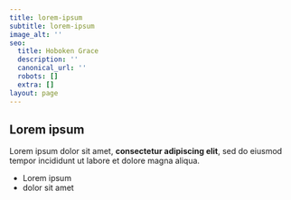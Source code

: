 ```yaml
---
title: lorem-ipsum
subtitle: lorem-ipsum
image_alt: ''
seo:
  title: Hoboken Grace
  description: ''
  canonical_url: ''
  robots: []
  extra: []
layout: page
---
```

## Lorem ipsum

Lorem ipsum dolor sit amet, **consectetur adipiscing elit**, sed do eiusmod tempor incididunt ut labore et dolore magna aliqua.

- Lorem ipsum
- dolor sit amet